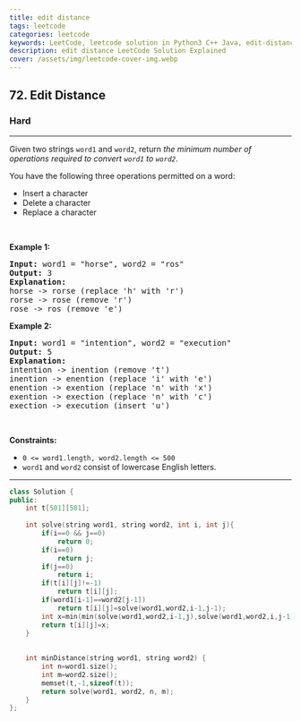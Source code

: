 ```yaml
---
title: edit distance
tags: leetcode
categories: leetcode
keywords: LeetCode, leetcode solution in Python3 C++ Java, edit-distance solution
description: edit distance LeetCode Solution Explained
cover: /assets/img/leetcode-cover-img.webp
---
```



<h2>72. Edit Distance</h2><h3>Hard</h3><hr><div><p>Given two strings <code>word1</code> and <code>word2</code>, return <em>the minimum number of operations required to convert <code>word1</code> to <code>word2</code></em>.</p>

<p>You have the following three operations permitted on a word:</p>

<ul>
	<li>Insert a character</li>
	<li>Delete a character</li>
	<li>Replace a character</li>
</ul>

<p>&nbsp;</p>
<p><strong>Example 1:</strong></p>

<pre><strong>Input:</strong> word1 = "horse", word2 = "ros"
<strong>Output:</strong> 3
<strong>Explanation:</strong> 
horse -&gt; rorse (replace 'h' with 'r')
rorse -&gt; rose (remove 'r')
rose -&gt; ros (remove 'e')
</pre>

<p><strong>Example 2:</strong></p>

<pre><strong>Input:</strong> word1 = "intention", word2 = "execution"
<strong>Output:</strong> 5
<strong>Explanation:</strong> 
intention -&gt; inention (remove 't')
inention -&gt; enention (replace 'i' with 'e')
enention -&gt; exention (replace 'n' with 'x')
exention -&gt; exection (replace 'n' with 'c')
exection -&gt; execution (insert 'u')
</pre>

<p>&nbsp;</p>
<p><strong>Constraints:</strong></p>

<ul>
	<li><code>0 &lt;= word1.length, word2.length &lt;= 500</code></li>
	<li><code>word1</code> and <code>word2</code> consist of lowercase English letters.</li>
</ul>
</div>

---




```cpp
class Solution {
public:
    int t[501][501];
    
    int solve(string word1, string word2, int i, int j){
        if(i==0 && j==0)
            return 0;
        if(i==0)
            return j;
        if(j==0)
            return i;
        if(t[i][j]!=-1)
            return t[i][j];
        if(word1[i-1]==word2[j-1])
            return t[i][j]=solve(word1,word2,i-1,j-1);
        int x=min(min(solve(word1,word2,i-1,j),solve(word1,word2,i,j-1)),solve(word1,word2,i-1,j-1))+1;
        return t[i][j]=x;
    }
    
    
    int minDistance(string word1, string word2) {
        int n=word1.size();
        int m=word2.size();
        memset(t,-1,sizeof(t));
        return solve(word1, word2, n, m);
    }
};
```
